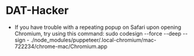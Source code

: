 # DAT-Hacker

- If you have trouble with a repeating popup on Safari upon opening Chromium, try using this command:
  sudo codesign --force --deep --sign - ./node_modules/puppeteer/.local-chromium/mac-722234/chrome-mac/Chromium.app
